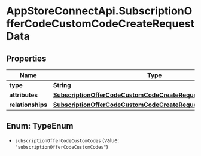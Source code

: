 # AppStoreConnectApi.SubscriptionOfferCodeCustomCodeCreateRequestData

## Properties

Name | Type | Description | Notes
------------ | ------------- | ------------- | -------------
**type** | **String** |  | 
**attributes** | [**SubscriptionOfferCodeCustomCodeCreateRequestDataAttributes**](SubscriptionOfferCodeCustomCodeCreateRequestDataAttributes.md) |  | 
**relationships** | [**SubscriptionOfferCodeCustomCodeCreateRequestDataRelationships**](SubscriptionOfferCodeCustomCodeCreateRequestDataRelationships.md) |  | 



## Enum: TypeEnum


* `subscriptionOfferCodeCustomCodes` (value: `"subscriptionOfferCodeCustomCodes"`)




